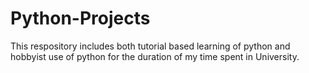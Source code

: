 # Python-Projects
This respository includes both tutorial based learning of python and hobbyist use of python for the duration of my time spent in University.
